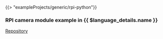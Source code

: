 {{> "exampleProjects/generic/rpi-python"}}

### RPI camera module example in {{ $language_details.name }}

[Repository](https://github.com/resin-io-projects/resin-rpi-python-picamera)
